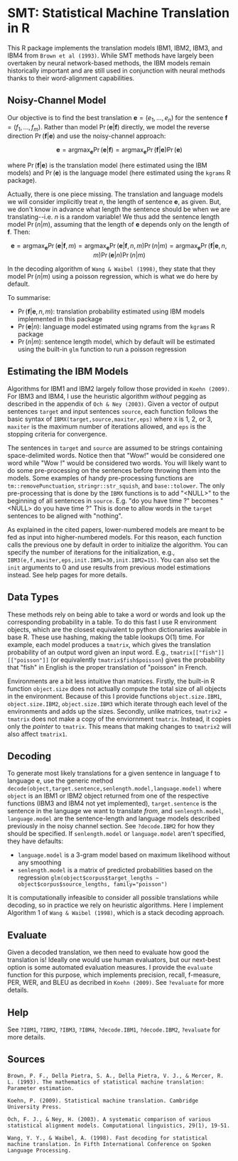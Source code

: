 # SMT: Statistical Machine Translation in R

This R package implements the translation models IBM1, IBM2, IBM3, and IBM4 from `Brown et al (1993)`. While SMT methods have largely been overtaken by neural network-based methods, the IBM models remain historically important and are still used in conjunction with neural methods thanks to their word-alignment capabilities.

## Noisy-Channel Model

Our objective is to find the best translation $\mathbf{e} = (e_1,\dots,e_n)$ for the sentence $\mathbf{f} = (f_1,\dots,f_m)$. Rather than model $\Pr(\mathbf{e} | \mathbf{f})$ directly, we model the reverse direction $\Pr(\mathbf{f} | \mathbf{e})$ and use the noisy-channel approach:

$$
\mathbf{e} = \text{argmax}_{\mathbf{e}} \Pr(\mathbf{e} | \mathbf{f}) = \text{argmax} _{\mathbf{e}} \Pr(\mathbf{f} | \mathbf{e}) \Pr(\mathbf{e})
$$

where $\Pr(\mathbf{f} | \mathbf{e})$ is the translation model (here estimated using the IBM models) and $\Pr(\mathbf{e})$ is the language model (here estimated using the `kgrams` R package).

Actually, there is one piece missing. The translation and language models we will consider implicitly treat $n$, the length of sentence $\mathbf{e}$, as given. But, we don't know in advance what length the sentence should be when we are translating--i.e. $n$ is a random variable! We thus add the sentence length model $\Pr(n | m)$, assuming that the length of $\mathbf{e}$ depends only on the length of $\mathbf{f}$. Then:

$$
\mathbf{e} = \text{argmax}_{\mathbf{e}} \Pr(\mathbf{e} | \mathbf{f}, m) = \text{argmax} _{\mathbf{e}} \Pr(\mathbf{e} | \mathbf{f}, n, m) \Pr(n | m) = \text{argmax} _{\mathbf{e}} \Pr(\mathbf{f} | \mathbf{e}, n, m) \Pr(\mathbf{e} | n) \Pr(n | m)
$$

In the decoding algorithm of `Wang & Waibel (1998)`, they state that they model $\Pr(n | m)$ using a poisson regression, which is what we do here by default.

To summarise:

- $\Pr(\mathbf{f} | \mathbf{e}, n, m)$: translation probability estimated using IBM models implemented in this package
- $\Pr(\mathbf{e} | n)$: language model estimated using ngrams from the `kgrams` R package
- $\Pr(n | m)$: sentence length model, which by default will be estimated using the built-in `glm` function to run a poisson regression

## Estimating the IBM Models

Algorithms for IBM1 and IBM2 largely follow those provided in `Koehn (2009)`. 
For IBM3 and IBM4, I use the heuristic algorithm _without_ pegging as described in the appendix of `Och & Ney (2003)`. 
Given a vector of output sentences `target` and input sentences `source`, each function
follows the basic syntax of `IBMX(target,source,maxiter,eps)` where `X` is 1, 2, or 3, `maxiter`
is the maximum number of iterations allowed, and `eps` is the stopping criteria
for convergence. 

The sentences in `target` and `source` are assumed to be strings containing space-delimited
words. Notice then that "Wow!" would be considered one word while "Wow !" would
be considered two words. You will likely want to do some pre-processing on the sentences
before throwing them into the models. Some examples of handy pre-processing functions are
`tm::removePunctuation`, `stringr::str_squish`, and `base::tolower`.
The only pre-processing that is done by the `IBMX` functions is to add "\<NULL>" to the beginning of all sentences in `source`. 
E.g. "do you have time ?" becomes "\<NULL> do you have time ?" This is done to allow words in the `target` sentences to be aligned
with "nothing".

As explained in the cited papers, lower-numbered models are meant to be fed as input
into higher-numbered models. For this reason, each function calls the previous one
by default in order to initialize the algorithm. 
You can specify the number of iterations for the initialization, e.g.,
`IBM3(e,f,maxiter,eps,init.IBM1=30,init.IBM2=15)`. You can also set the `init`
arguments to 0 and use results from previous model estimations instead. 
See help pages for more details.

## Data Types

These methods rely on being able to take a word or words and look up the corresponding probability in a table.
To do this fast I use R environment objects, which are the closest equivalent to python
dictionaries available in base R. These use hashing, making the table lookups
O(1) time. For example, each model produces a `tmatrix`, which gives the translation
probability of an output word given an input word. E.g., `tmatrix[["fish"]][["poisson"]]`
(or equivalently `tmatrix$fish$poisson`) gives the probability that "fish" in English is the proper translation of "poisson" in French.

Environments are a bit less intuitive than matrices. Firstly, the built-in R function `object.size`
does not actually compute the total size of all objects in the environment.
Because of this I provide functions `object.size.IBM1`, `object.size.IBM2`, `object.size.IBM3`
which iterate through each level of the environments and adds up the sizes.
Secondly, unlike matrices, `tmatrix2 = tmatrix` does not make a copy of the enviornment `tmatrix`. Instead,
it copies only the _pointer_ to `tmatrix`. This means that making changes to `tmatrix2`
will also affect `tmatrix1`. 

## Decoding

To generate most likely translations for a given sentence in language f to language e, 
use the generic method `decode(object,target.sentence,senlength.model,language.model)`
where `object` is an IBM1 or IBM2 object returned from one of the respective functions 
(IBM3 and IBM4 not yet implemented), `target.sentence` is the sentence in the language we want to translate _from_,
and `senlength.model`, `language.model` are the sentence-length and language models described
previously in the noisy channel section. See `?decode.IBM2` for how they should be specified.
If `senlength.model` or `language.model` aren't specified, they have defaults:

- `language.model` is a 3-gram model based on maximum likelihood without any smoothing
- `senlength.model` is a matrix of predicted probabilities based on the regression `glm(object$corpus$target_lengths ~ object$corpus$source_lengths, family="poisson")`

It is computationally infeasible to consider all
possible translations while decoding, so in practice we rely on heuristic algorithms.
Here I implement Algorithm 1 of `Wang & Waibel (1998)`, which is a stack decoding approach. 

## Evaluate

Given a decoded translation, we then need to evaluate how good the translation is!
Ideally one would use human evaluators, but our next-best option is 
some automated evaluation measures. I provide the `evaluate` function for this purpose, 
which implements precision, recall, f-measure, PER, WER, and BLEU as decribed in `Koehn (2009)`. 
See `?evaluate` for more details.

## Help

See `?IBM1`, `?IBM2`, `?IBM3`, `?IBM4`, `?decode.IBM1`, `?decode.IBM2`, `?evaluate` for more details.

## Sources

`Brown, P. F., Della Pietra, S. A., Della Pietra, V. J., & Mercer, R. L. (1993). The mathematics of statistical machine translation: Parameter estimation.`

`Koehn, P. (2009). Statistical machine translation. Cambridge University Press.`

`Och, F. J., & Ney, H. (2003). A systematic comparison of various statistical alignment models. Computational linguistics, 29(1), 19-51.`

`Wang, Y. Y., & Waibel, A. (1998). Fast decoding for statistical machine translation. In Fifth International Conference on Spoken Language Processing.`

